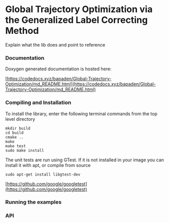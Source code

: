 # Global Trajectory Optimization via the Generalized Label Correcting Method


Explain what the lib does and point to reference

### Documentation

Doxygen generated documentation is hosted here:

[https://codedocs.xyz/bapaden/Global-Trajectory-Optimization/md_README.html](https://codedocs.xyz/bapaden/Global-Trajectory-Optimization/md_README.html)

### Compiling and Installation

To install the library, enter the following terminal commands from the top level directory

```
mkdir build
cd build
cmake ..
make
make test 
sudo make install
```

The unit tests are run using GTest. If it is not installed in your image you can install it with apt, or compile from source

```
sudo apt-get install libgtest-dev
```

[https://github.com/google/googletest](https://github.com/google/googletest)

### Running the examples

### API 
